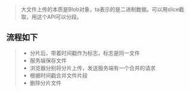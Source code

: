 > 大文件上传的本质是Blob对象，ta表示的是二进制数据。可以用slice截取，用这个API可以分段。

## 流程如下
> * 分片后，带着时间戳作为标志，标志是同一文件
> * 服务端保存文件
> * 浏览器分别将分片上传，发送服务端有一个合并的请求
> * 根据时间戳合并文件片段
> * 删除分片文件

